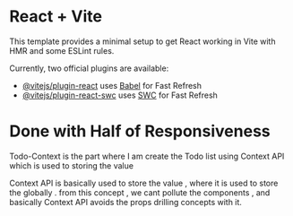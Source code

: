 # React + Vite

This template provides a minimal setup to get React working in Vite with HMR and some ESLint rules.

Currently, two official plugins are available:

- [@vitejs/plugin-react](https://github.com/vitejs/vite-plugin-react/blob/main/packages/plugin-react/README.md) uses [Babel](https://babeljs.io/) for Fast Refresh
- [@vitejs/plugin-react-swc](https://github.com/vitejs/vite-plugin-react-swc) uses [SWC](https://swc.rs/) for Fast Refresh

# Done with Half of Responsiveness

Todo-Context is the part where I am create the Todo list using Context API which is used to storing the value

Context API is basically used to store the value , where it is used to store the globally . from this concept , we cant pollute the components , and basically Context API avoids the props drilling concepts with it.
